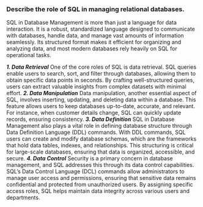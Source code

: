 ### Describe the role of SQL in managing relational databases.

SQL in Database Management is more than just a language for data interaction. It is a robust, standardized language designed to communicate with databases, handle data, and manage vast amounts of information seamlessly. Its structured format makes it efficient for organizing and analyzing data, and most modern databases rely heavily on SQL for operational tasks.

<b>*1. Data Retrieval*</b>
One of the core roles of SQL is data retrieval. SQL queries enable users to search, sort, and filter through databases, allowing them to obtain specific data points in seconds. By crafting well-structured queries, users can extract valuable insights from complex datasets with minimal effort.
<b>*2. Data Manipulation*</b>
Data manipulation, another essential aspect of SQL, involves inserting, updating, and deleting data within a database. This feature allows users to keep databases up-to-date, accurate, and relevant. For instance, when customer details change, SQL can quickly update records, ensuring consistency.
<b>*3. Data Definition*</b>
SQL in Database Management also plays a vital role in defining database structure through Data Definition Language (DDL) commands. With DDL commands, SQL users can create and modify database schemas, which are the frameworks that hold data tables, indexes, and relationships. This structuring is critical for large-scale databases, ensuring that data is organized, accessible, and secure.
<b>*4. Data Control*</b>
Security is a primary concern in database management, and SQL addresses this through its data control capabilities. SQL’s Data Control Language (DCL) commands allow administrators to manage user access and permissions, ensuring that sensitive data remains confidential and protected from unauthorized users. By assigning specific access roles, SQL helps maintain data integrity across various users and departments.

